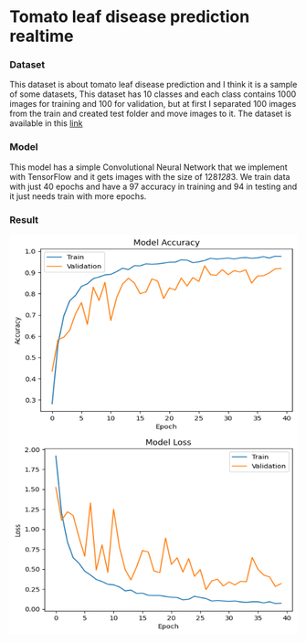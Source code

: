 # Tomato leaf disease prediction realtime
### Dataset
This dataset is about tomato leaf disease prediction and I think it is a sample of some datasets, This dataset has 10 classes and each class contains 1000 images for training and 100 for validation, but at first I separated 100 images from the train and created test folder and move images to it. 
The dataset is available in this [link](https://www.kaggle.com/datasets/kaustubhb999/tomatoleaf)
### Model
This model has a simple Convolutional Neural Network that we implement with TensorFlow and it gets images with the size of 128*128*3. We train data with just 40 epochs and have a 97 accuracy in training and 94 in testing and it just needs train with more epochs.
### Result 
<img src="https://github.com/Amahseyn/Tomato-leaf-disease-prediction/blob/main/acc.png" align="center" height="350" width="600"/>
<img src="https://github.com/Amahseyn/Tomato-leaf-disease-prediction/blob/main/loss.png" align="center" height="350" width="600"/>
